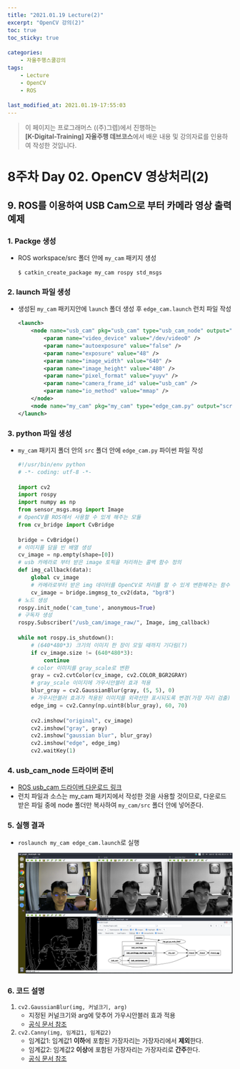 ```yaml
---
title: "2021.01.19 Lecture(2)"
excerpt: "OpenCV 강의(2)"
toc: true
toc_sticky: true

categories:
    - 자율주행스쿨강의
tags:
    - Lecture
    - OpenCV
    - ROS

last_modified_at: 2021.01.19-17:55:03 
---
```


>이 페이지는 프로그래머스 ((주)그렙)에서 진행하는\
**[K-Digital-Training] 자율주행 데브코스**에서 배운 내용 및 강의자료를 인용하여 작성한 것입니다.

# 8주차 Day 02. OpenCV 영상처리(2)

## 9. ROS를 이용하여  USB Cam으로 부터 카메라 영상 출력 예제
### 1. Packge 생성
- ROS workspace/src 폴더 안에 `my_cam` 패키지 생성

    `$ catkin_create_package my_cam rospy std_msgs`

### 2. launch 파일 생성
- 생성된 `my_cam` 패키지안에 `launch` 폴더 생성 후 `edge_cam.launch` 런치 파일 작성
    ```xml   
    <launch>
        <node name="usb_cam" pkg="usb_cam" type="usb_cam_node" output="screen" >
            <param name="video_device" value="/dev/video0" />
            <param name="autoexposure" value="false" />
            <param name="exposure" value="48" />
            <param name="image_width" value="640" />
            <param name="image_height" value="480" />
            <param name="pixel_format" value="yuyv" />
            <param name="camera_frame_id" value="usb_cam" />
            <param name="io_method" value="mmap" />
        </node>
        <node name="my_cam" pkg="my_cam" type="edge_cam.py" output="screen" />
    </launch>
    ```

### 3. python 파일 생성
- `my_cam` 패키지 폴더 안의 `src` 폴더 안에 `edge_cam.py` 파이썬 파일 작성
    ```python   
    #!/usr/bin/env python
    # -*- coding: utf-8 -*-
    
    import cv2
    import rospy
    import numpy as np
    from sensor_msgs.msg import Image
    # OpenCV를 ROS에서 사용할 수 있게 해주는 모듈
    from cv_bridge import CvBridge
    
    bridge = CvBridge()
    # 이미지를 담을 빈 배열 생성
    cv_image = np.empty(shape=[0])
    # usb 카메라로 부터 받은 image 토픽을 처리하는 콜백 함수 정의
    def img_callback(data):
        global cv_image
        # 카메라로부터 받은 img 데이터를 OpenCV로 처리를 할 수 있게 변환해주는 함수 사용
        cv_image = bridge.imgmsg_to_cv2(data, "bgr8")
    # 노드 생성
    rospy.init_node('cam_tune', anonymous=True)
    # 구독자 생성
    rospy.Subscriber("/usb_cam/image_raw/", Image, img_callback)
    
    while not rospy.is_shutdown():
        # (640*480*3) 크기의 이미지 한 장이 모일 때까지 기다림(?)
        if cv_image.size != (640*480*3):
            continue
        # color 이미지를 gray_scale로 변환
        gray = cv2.cvtColor(cv_image, cv2.COLOR_BGR2GRAY)
        # gray_scale 이미지에 가우시안블러 효과 적용
        blur_gray = cv2.GaussianBlur(gray, (5, 5), 0)
        # 가우시안블러 효과가 적용된 이미지를 외곽선만 표시되도록 변경(가장 자리 검출)
        edge_img = cv2.Canny(np.uint8(blur_gray), 60, 70)
        
        cv2.imshow("original", cv_image)
        cv2.imshow("gray", gray)
        cv2.imshow("gaussian blur", blur_gray)
        cv2.imshow("edge", edge_img)
        cv2.waitKey(1)
    ```

### 4. usb_cam_node 드라이버 준비
- [ROS usb_cam 드라이버 다운로드 링크](https://github.com/ros-drivers/usb_cam)
- 런치 파일과 소스는 my_cam 패키지에서 작성한 것을 사용할 것이므로, 다운로드 받은 파일 중에 node 폴더만 복사하여 `my_cam/src` 폴더 안에 넣어준다.

### 5. 실행 결과
- `roslaunch my_cam edge_cam.launch`로 실행

    ![edge_cam_result](/assets/images/lecture/week08_imgs/edge_cam.png)

### 6. 코드 설명
1. `cv2.GaussianBlur(img, 커널크기, arg)`
    - 지정된 커널크기와 arg에 맞추어 가우시안블러 효과 적용
    - [공식 문서 참조](https://docs.opencv.org/master/d4/d13/tutorial_py_filtering.html)
2. `cv2.Canny(img, 임계값1, 임계값2)`
    - 임계값1: 임계값1 **이하**에 포함된 가장자리는 가장자리에서 **제외**한다.
    - 임계값2: 임계값2 **이상**에 포함된 가장자리는 가장자리로 **간주**한다.
    - [공식 문서 참조](https://docs.opencv.org/master/da/d22/tutorial_py_canny.html)

